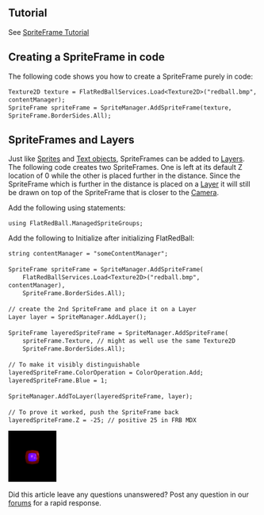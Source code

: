 ## Tutorial

See [SpriteFrame Tutorial](/frb/docs/index.php?title=SpriteFrame_Tutorial.md "SpriteFrame Tutorial")

## Creating a SpriteFrame in code

The following code shows you how to create a SpriteFrame purely in code:

    Texture2D texture = FlatRedBallServices.Load<Texture2D>("redball.bmp", contentManager);
    SpriteFrame spriteFrame = SpriteManager.AddSpriteFrame(texture, SpriteFrame.BorderSides.All);

## SpriteFrames and Layers

Just like [Sprites](/frb/docs/index.php?title=FlatRedBall.Sprite.md "FlatRedBall.Sprite") and [Text objects](/frb/docs/index.php?title=FlatRedBall.Graphics.Text.md "FlatRedBall.Graphics.Text"), SpriteFrames can be added to [Layers](/frb/docs/index.php?title=FlatRedBall.Graphics.Layer.md "FlatRedBall.Graphics.Layer"). The following code creates two SpriteFrames. One is left at its default Z location of 0 while the other is placed further in the distance. Since the SpriteFrame which is further in the distance is placed on a [Layer](/frb/docs/index.php?title=FlatRedBall.Graphics.Layer.md "FlatRedBall.Graphics.Layer") it will still be drawn on top of the SpriteFrame that is closer to the [Camera](/frb/docs/index.php?title=FlatRedBall.Camera.md "FlatRedBall.Camera").

Add the following using statements:

    using FlatRedBall.ManagedSpriteGroups;

Add the following to Initialize after initializing FlatRedBall:

    string contentManager = "someContentManager";
     
    SpriteFrame spriteFrame = SpriteManager.AddSpriteFrame(
        FlatRedBallServices.Load<Texture2D>("redball.bmp", contentManager),
        SpriteFrame.BorderSides.All);

    // create the 2nd SpriteFrame and place it on a Layer
    Layer layer = SpriteManager.AddLayer();

    SpriteFrame layeredSpriteFrame = SpriteManager.AddSpriteFrame(
        spriteFrame.Texture, // might as well use the same Texture2D
        SpriteFrame.BorderSides.All);

    // To make it visibly distinguishable
    layeredSpriteFrame.ColorOperation = ColorOperation.Add;
    layeredSpriteFrame.Blue = 1;

    SpriteManager.AddToLayer(layeredSpriteFrame, layer);

    // To prove it worked, push the SpriteFrame back
    layeredSpriteFrame.Z = -25; // positive 25 in FRB MDX

![LayeredSpriteFrame.png](/media/migrated_media-LayeredSpriteFrame.png)

Did this article leave any questions unanswered? Post any question in our [forums](/frb/forum/.md) for a rapid response.
